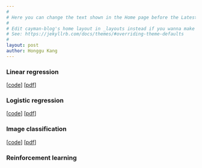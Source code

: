 ```yaml
---
#
# Here you can change the text shown in the Home page before the Latest Posts section.
#
# Edit cayman-blog's home layout in _layouts instead if you wanna make some changes
# See: https://jekyllrb.com/docs/themes/#overriding-theme-defaults
#
layout: post
author: Honggu Kang
---
```


### Linear regression
[[code](./src_code/lec1/)]
[[pdf](./pdf/lec1_linearRegression.pdf)]

### Logistic regression
[[code](./src_code/lec2/)]
[[pdf](./pdf/lec2_logisticRegression.pdf)]

### Image classification
[[code](./src_code/lec3/)]
[[pdf](./pdf/lec3_mnistClassification.pdf)]

### Reinforcement learning